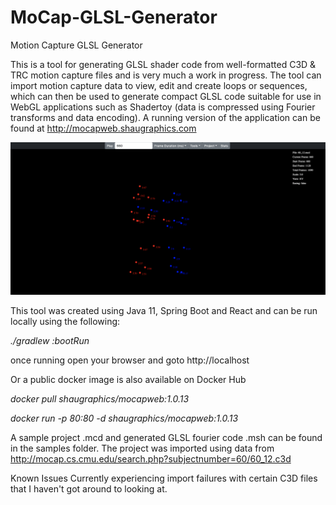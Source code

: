 # MoCap-GLSL-Generator
Motion Capture GLSL Generator

This is a tool for generating GLSL shader code from well-formatted C3D & TRC motion capture files and is very much 
a work in progress. The tool can import motion capture data to view, edit and create loops or sequences, which 
can then be used to generate compact GLSL code suitable for use in 
WebGL applications such as Shadertoy (data is compressed using Fourier transforms and data encoding).
A running version of the application can be found at http://mocapweb.shaugraphics.com

![mocap-screenshot](mocap-screenshot.png)

This tool was created using Java 11, Spring Boot and React and can be run locally using the following:

*./gradlew :bootRun*

once running open your browser and goto http://localhost

Or a public docker image is also available on Docker Hub

*docker pull shaugraphics/mocapweb:1.0.13*

*docker run -p 80:80 -d shaugraphics/mocapweb:1.0.13*

A sample project .mcd and generated GLSL fourier code .msh can be found in the samples folder. 
The project was imported using data from http://mocap.cs.cmu.edu/search.php?subjectnumber=60/60_12.c3d

Known Issues
Currently experiencing import failures with certain C3D files that I haven't got around to looking at.





